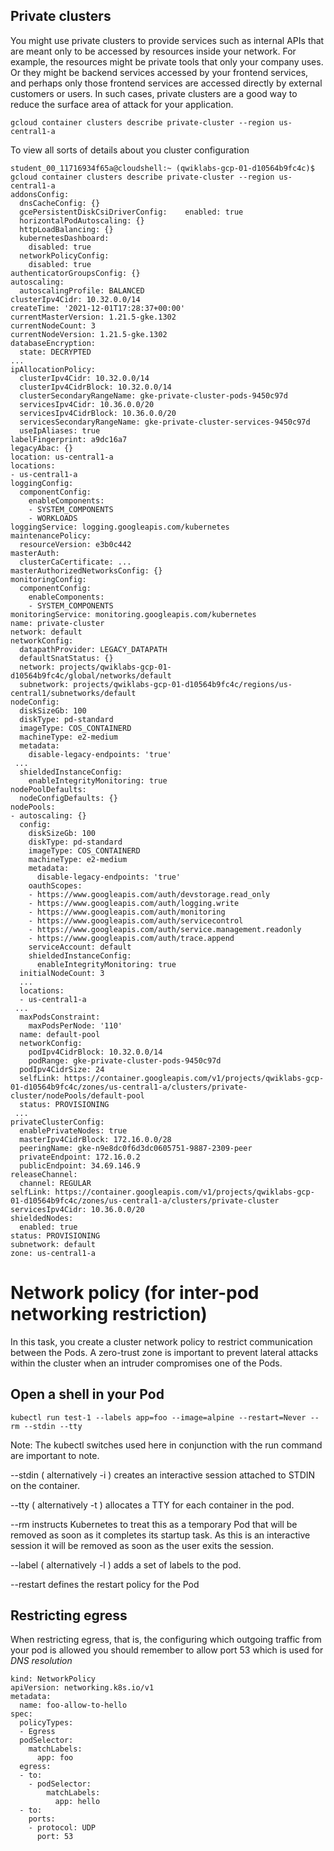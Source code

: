 ## Private clusters
You might use private clusters to provide services such as internal APIs that are meant only to be accessed by resources inside your network. For example, the resources might be private tools that only your company uses. Or they might be backend services accessed by your frontend services, and perhaps only those frontend services are accessed directly by external customers or users. In such cases, private clusters are a good way to reduce the surface area of attack for your application.

```
gcloud container clusters describe private-cluster --region us-central1-a
``` 

To view all sorts of details about you cluster configuration

```
student_00_11716934f65a@cloudshell:~ (qwiklabs-gcp-01-d10564b9fc4c)$ gcloud container clusters describe private-cluster --region us-central1-a
addonsConfig:
  dnsCacheConfig: {}
  gcePersistentDiskCsiDriverConfig:    enabled: true
  horizontalPodAutoscaling: {}
  httpLoadBalancing: {}
  kubernetesDashboard:
    disabled: true
  networkPolicyConfig:
    disabled: true
authenticatorGroupsConfig: {}
autoscaling:
  autoscalingProfile: BALANCED
clusterIpv4Cidr: 10.32.0.0/14
createTime: '2021-12-01T17:28:37+00:00'
currentMasterVersion: 1.21.5-gke.1302
currentNodeCount: 3
currentNodeVersion: 1.21.5-gke.1302
databaseEncryption:
  state: DECRYPTED
...
ipAllocationPolicy:
  clusterIpv4Cidr: 10.32.0.0/14
  clusterIpv4CidrBlock: 10.32.0.0/14
  clusterSecondaryRangeName: gke-private-cluster-pods-9450c97d
  servicesIpv4Cidr: 10.36.0.0/20
  servicesIpv4CidrBlock: 10.36.0.0/20
  servicesSecondaryRangeName: gke-private-cluster-services-9450c97d
  useIpAliases: true
labelFingerprint: a9dc16a7
legacyAbac: {}
location: us-central1-a
locations:
- us-central1-a
loggingConfig:
  componentConfig:
    enableComponents:
    - SYSTEM_COMPONENTS
    - WORKLOADS
loggingService: logging.googleapis.com/kubernetes
maintenancePolicy:
  resourceVersion: e3b0c442
masterAuth:
  clusterCaCertificate: ...
masterAuthorizedNetworksConfig: {}
monitoringConfig:
  componentConfig:
    enableComponents:
    - SYSTEM_COMPONENTS
monitoringService: monitoring.googleapis.com/kubernetes
name: private-cluster
network: default
networkConfig:
  datapathProvider: LEGACY_DATAPATH
  defaultSnatStatus: {}
  network: projects/qwiklabs-gcp-01-d10564b9fc4c/global/networks/default
  subnetwork: projects/qwiklabs-gcp-01-d10564b9fc4c/regions/us-central1/subnetworks/default
nodeConfig:
  diskSizeGb: 100
  diskType: pd-standard
  imageType: COS_CONTAINERD
  machineType: e2-medium
  metadata:
    disable-legacy-endpoints: 'true'
 ...
  shieldedInstanceConfig:
    enableIntegrityMonitoring: true
nodePoolDefaults:
  nodeConfigDefaults: {}
nodePools:
- autoscaling: {}
  config:
    diskSizeGb: 100
    diskType: pd-standard
    imageType: COS_CONTAINERD
    machineType: e2-medium
    metadata:
      disable-legacy-endpoints: 'true'
    oauthScopes:
    - https://www.googleapis.com/auth/devstorage.read_only
    - https://www.googleapis.com/auth/logging.write
    - https://www.googleapis.com/auth/monitoring
    - https://www.googleapis.com/auth/servicecontrol
    - https://www.googleapis.com/auth/service.management.readonly
    - https://www.googleapis.com/auth/trace.append
    serviceAccount: default
    shieldedInstanceConfig:
      enableIntegrityMonitoring: true
  initialNodeCount: 3
  ...
  locations:
  - us-central1-a
 ...
  maxPodsConstraint:
    maxPodsPerNode: '110'
  name: default-pool
  networkConfig:
    podIpv4CidrBlock: 10.32.0.0/14
    podRange: gke-private-cluster-pods-9450c97d
  podIpv4CidrSize: 24
  selfLink: https://container.googleapis.com/v1/projects/qwiklabs-gcp-01-d10564b9fc4c/zones/us-central1-a/clusters/private-cluster/nodePools/default-pool
  status: PROVISIONING
 ...
privateClusterConfig:
  enablePrivateNodes: true
  masterIpv4CidrBlock: 172.16.0.0/28
  peeringName: gke-n9e8dc0f6d3dc0605751-9887-2309-peer
  privateEndpoint: 172.16.0.2
  publicEndpoint: 34.69.146.9
releaseChannel:
  channel: REGULAR
selfLink: https://container.googleapis.com/v1/projects/qwiklabs-gcp-01-d10564b9fc4c/zones/us-central1-a/clusters/private-cluster
servicesIpv4Cidr: 10.36.0.0/20
shieldedNodes:
  enabled: true
status: PROVISIONING
subnetwork: default
zone: us-central1-a
```

# Network policy (for inter-pod networking restriction)
In this task, you create a cluster network policy to restrict communication between the Pods. A zero-trust zone is important to prevent lateral attacks within the cluster when an intruder compromises one of the Pods.

## Open a shell in your Pod
```
kubectl run test-1 --labels app=foo --image=alpine --restart=Never --rm --stdin --tty
```

Note: The kubectl switches used here in conjunction with the run command are important to note.

--stdin ( alternatively -i ) creates an interactive session attached to STDIN on the container.

--tty ( alternatively -t ) allocates a TTY for each container in the pod.

--rm instructs Kubernetes to treat this as a temporary Pod that will be removed as soon as it completes its startup task. As this is an interactive session it will be removed as soon as the user exits the session.

--label ( alternatively -l ) adds a set of labels to the pod.

--restart defines the restart policy for the Pod

  ## Restricting egress 
When restricting egress, that is, the configuring which outgoing traffic from your pod is allowed you should remember to 
allow port 53 which is used for *DNS resolution*

```
kind: NetworkPolicy
apiVersion: networking.k8s.io/v1
metadata:
  name: foo-allow-to-hello
spec:
  policyTypes:
  - Egress
  podSelector:
    matchLabels:
      app: foo
  egress:
  - to:
    - podSelector:
        matchLabels:
          app: hello
  - to:
    ports:
    - protocol: UDP
      port: 53
      
```
